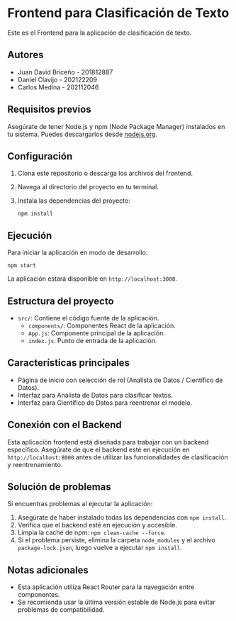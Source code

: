 # Frontend para Clasificación de Texto

Este es el Frontend para la aplicación de clasificación de texto.

## Autores
- Juan David Briceño - 201812887
- Daniel Clavijo - 202122209
- Carlos Medina - 202112046

## Requisitos previos

Asegúrate de tener Node.js y npm (Node Package Manager) instalados en tu sistema. Puedes descargarlos desde [nodejs.org](https://nodejs.org/).

## Configuración

1. Clona este repositorio o descarga los archivos del frontend.

2. Navega al directorio del proyecto en tu terminal.

3. Instala las dependencias del proyecto:
   ```
   npm install
   ```

## Ejecución

Para iniciar la aplicación en modo de desarrollo:

```
npm start
```

La aplicación estará disponible en `http://localhost:3000`.

## Estructura del proyecto

- `src/`: Contiene el código fuente de la aplicación.
  - `components/`: Componentes React de la aplicación.
  - `App.js`: Componente principal de la aplicación.
  - `index.js`: Punto de entrada de la aplicación.

## Características principales

- Página de inicio con selección de rol (Analista de Datos / Científico de Datos).
- Interfaz para Analista de Datos para clasificar textos.
- Interfaz para Científico de Datos para reentrenar el modelo.

## Conexión con el Backend

Esta aplicación frontend está diseñada para trabajar con un backend específico. Asegúrate de que el backend esté en ejecución en `http://localhost:8000` antes de utilizar las funcionalidades de clasificación y reentrenamiento.


## Solución de problemas

Si encuentras problemas al ejecutar la aplicación:

1. Asegúrate de haber instalado todas las dependencias con `npm install`.
2. Verifica que el backend esté en ejecución y accesible.
3. Limpia la caché de npm: `npm clean-cache --force`.
4. Si el problema persiste, elimina la carpeta `node_modules` y el archivo `package-lock.json`, luego vuelve a ejecutar `npm install`.

## Notas adicionales

- Esta aplicación utiliza React Router para la navegación entre componentes.
- Se recomienda usar la última versión estable de Node.js para evitar problemas de compatibilidad.
